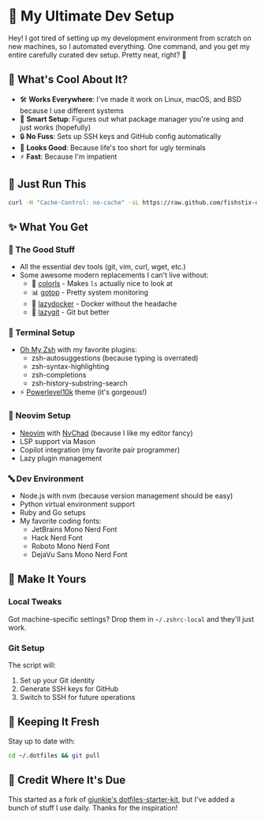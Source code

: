# 🚀 My Ultimate Dev Setup

Hey! I got tired of setting up my development environment from scratch on new machines, so I automated everything. One command, and you get my entire carefully curated dev setup. Pretty neat, right? 🎉

## 🌟 What's Cool About It?

- 🛠️ **Works Everywhere**: I've made it work on Linux, macOS, and BSD because I use different systems
- 🔄 **Smart Setup**: Figures out what package manager you're using and just works (hopefully)
- 🔒 **No Fuss**: Sets up SSH keys and GitHub config automatically
- 🎨 **Looks Good**: Because life's too short for ugly terminals
- ⚡ **Fast**: Because I'm impatient

## 🚀 Just Run This

```bash
curl -H "Cache-Control: no-cache" -sL https://raw.github.com/fishstix-dronedeploy/dotfiles/master/install.sh | bash -s
```

## ✨ What You Get

### 🔧 The Good Stuff
- All the essential dev tools (git, vim, curl, wget, etc.)
- Some awesome modern replacements I can't live without:
  - 🌈 [colorls](https://github.com/athityakumar/colorls) - Makes `ls` actually nice to look at
  - 📊 [gotop](https://github.com/cjbassi/gotop) - Pretty system monitoring
  - 🐳 [lazydocker](https://github.com/jesseduffield/lazydocker) - Docker without the headache
  - 📝 [lazygit](https://github.com/jesseduffield/lazygit) - Git but better

### 🐚 Terminal Setup
- [Oh My Zsh](https://ohmyz.sh/) with my favorite plugins:
  - zsh-autosuggestions (because typing is overrated)
  - zsh-syntax-highlighting
  - zsh-completions
  - zsh-history-substring-search
- ⚡ [Powerlevel10k](https://github.com/romkatv/powerlevel10k) theme (it's gorgeous!)

### 📝 Neovim Setup
- [Neovim](https://neovim.io/) with [NvChad](https://nvchad.com/) (because I like my editor fancy)
- LSP support via Mason
- Copilot integration (my favorite pair programmer)
- Lazy plugin management

### 🔤 Dev Environment
- Node.js with nvm (because version management should be easy)
- Python virtual environment support
- Ruby and Go setups
- My favorite coding fonts:
  - JetBrains Mono Nerd Font
  - Hack Nerd Font
  - Roboto Mono Nerd Font
  - DejaVu Sans Mono Nerd Font

## 🎨 Make It Yours

### Local Tweaks
Got machine-specific settings? Drop them in `~/.zshrc-local` and they'll just work.

### Git Setup
The script will:
1. Set up your Git identity
2. Generate SSH keys for GitHub
3. Switch to SSH for future operations

## 🔄 Keeping It Fresh

Stay up to date with:

```bash
cd ~/.dotfiles && git pull
```
## 🙌 Credit Where It's Due

This started as a fork of [gjunkie's dotfiles-starter-kit](https://github.com/gjunkie/dotfiles-starter-kit/blob/main/install), but I've added a bunch of stuff I use daily. Thanks for the inspiration!

